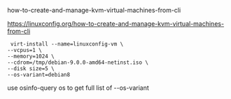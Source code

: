 how-to-create-and-manage-kvm-virtual-machines-from-cli

https://linuxconfig.org/how-to-create-and-manage-kvm-virtual-machines-from-cli

```
 virt-install --name=linuxconfig-vm \
--vcpus=1 \
--memory=1024 \
--cdrom=/tmp/debian-9.0.0-amd64-netinst.iso \
--disk size=5 \
--os-variant=debian8
```
use osinfo-query os to get  full list of --os-variant

